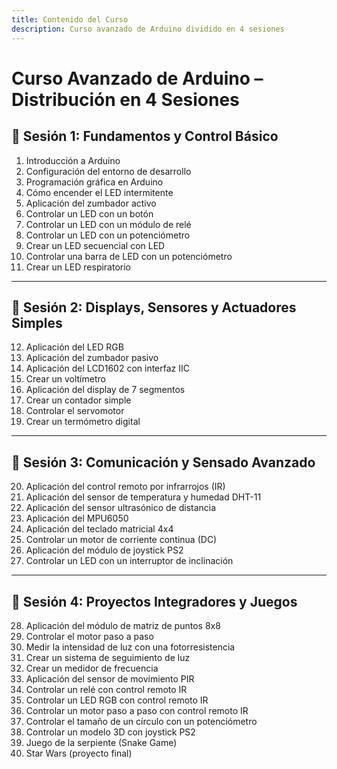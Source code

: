 ```yaml
---  
title: Contenido del Curso  
description: Curso avanzado de Arduino dividido en 4 sesiones  
---
```


# Curso Avanzado de Arduino – Distribución en 4 Sesiones

## 📘 Sesión 1: Fundamentos y Control Básico

1. Introducción a Arduino  
2. Configuración del entorno de desarrollo  
3. Programación gráfica en Arduino  
4. Cómo encender el LED intermitente  
5. Aplicación del zumbador activo  
6. Controlar un LED con un botón  
7. Controlar un LED con un módulo de relé  
8. Controlar un LED con un potenciómetro  
9. Crear un LED secuencial con LED  
10. Controlar una barra de LED con un potenciómetro  
11. Crear un LED respiratorio  

---

## 📗 Sesión 2: Displays, Sensores y Actuadores Simples

12. Aplicación del LED RGB  
13. Aplicación del zumbador pasivo  
14. Aplicación del LCD1602 con interfaz IIC  
15. Crear un voltímetro  
16. Aplicación del display de 7 segmentos  
17. Crear un contador simple  
18. Controlar el servomotor  
19. Crear un termómetro digital  

---

## 📙 Sesión 3: Comunicación y Sensado Avanzado

20. Aplicación del control remoto por infrarrojos (IR)  
21. Aplicación del sensor de temperatura y humedad DHT-11  
22. Aplicación del sensor ultrasónico de distancia  
23. Aplicación del MPU6050  
24. Aplicación del teclado matricial 4x4  
25. Controlar un motor de corriente continua (DC)  
26. Aplicación del módulo de joystick PS2  
27. Controlar un LED con un interruptor de inclinación  

---

## 📕 Sesión 4: Proyectos Integradores y Juegos

28. Aplicación del módulo de matriz de puntos 8x8  
29. Controlar el motor paso a paso  
30. Medir la intensidad de luz con una fotorresistencia  
31. Crear un sistema de seguimiento de luz  
32. Crear un medidor de frecuencia  
33. Aplicación del sensor de movimiento PIR  
34. Controlar un relé con control remoto IR  
35. Controlar un LED RGB con control remoto IR  
36. Controlar un motor paso a paso con control remoto IR  
37. Controlar el tamaño de un círculo con un potenciómetro  
38. Controlar un modelo 3D con joystick PS2  
39. Juego de la serpiente (Snake Game)  
40. Star Wars (proyecto final)

